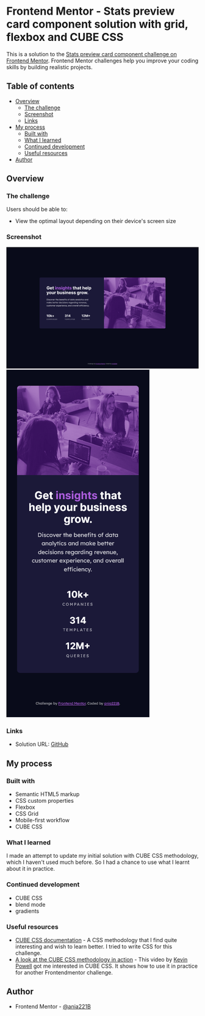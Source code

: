 # Frontend Mentor - Stats preview card component solution with grid, flexbox and CUBE CSS

This is a solution to the [Stats preview card component challenge on Frontend Mentor](https://www.frontendmentor.io/challenges/stats-preview-card-component-8JqbgoU62). Frontend Mentor challenges help you improve your coding skills by building realistic projects.

## Table of contents

- [Overview](#overview)
  - [The challenge](#the-challenge)
  - [Screenshot](#screenshot)
  - [Links](#links)
- [My process](#my-process)
  - [Built with](#built-with)
  - [What I learned](#what-i-learned)
  - [Continued development](#continued-development)
  - [Useful resources](#useful-resources)
- [Author](#author)

## Overview

### The challenge

Users should be able to:

- View the optimal layout depending on their device's screen size

### Screenshot

![Desktop view](./screenshots/FrontendMentorStatsPreviewCardComponentDesktop.png)
![Mobile view](./screenshots/FrontendMentorStatsPreviewCardComponentMobile.png)

### Links

- Solution URL: [GitHub](https://github.com/ania221B/stats-preview-card)

## My process

### Built with

- Semantic HTML5 markup
- CSS custom properties
- Flexbox
- CSS Grid
- Mobile-first workflow
- CUBE CSS

### What I learned

I made an attempt to update my initial solution with CUBE CSS methodology, which I haven't used much before. So I had a chance to use what I learnt about it in practice.

### Continued development

- CUBE CSS
- blend mode
- gradients

### Useful resources

- [CUBE CSS documentation](https://cube.fyi/) - A CSS methodology that I find quite interesting and wish to learn better. I tried to write CSS for this challenge.
- [A look at the CUBE CSS methodology in action](https://www.youtube.com/watch?v=NanhQvnvbR8) - This video by [Kevin Powell](https://www.youtube.com/kepowob) got me interested in CUBE CSS. It shows how to use it in practice for another Frontendmentor challenge.

## Author

- Frontend Mentor - [@ania221B](https://www.frontendmentor.io/profile/ania221B)
